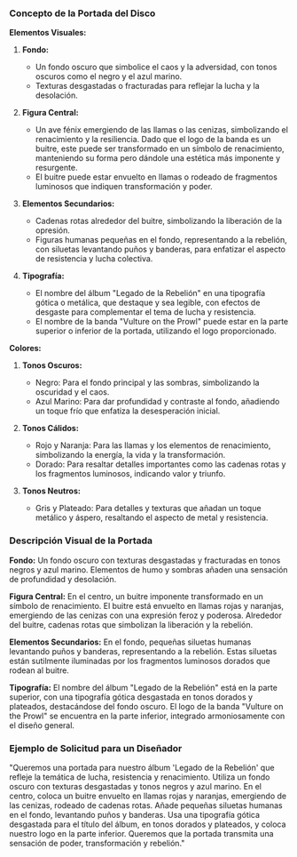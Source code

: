 ### Concepto de la Portada del Disco

**Elementos Visuales:**

1. **Fondo:**

   - Un fondo oscuro que simbolice el caos y la adversidad, con tonos oscuros como el negro y el azul marino.
   - Texturas desgastadas o fracturadas para reflejar la lucha y la desolación.

2. **Figura Central:**

   - Un ave fénix emergiendo de las llamas o las cenizas, simbolizando el renacimiento y la resiliencia. Dado que el logo de la banda es un buitre, este puede ser transformado en un símbolo de renacimiento, manteniendo su forma pero dándole una estética más imponente y resurgente.
   - El buitre puede estar envuelto en llamas o rodeado de fragmentos luminosos que indiquen transformación y poder.

3. **Elementos Secundarios:**

   - Cadenas rotas alrededor del buitre, simbolizando la liberación de la opresión.
   - Figuras humanas pequeñas en el fondo, representando a la rebelión, con siluetas levantando puños y banderas, para enfatizar el aspecto de resistencia y lucha colectiva.

4. **Tipografía:**
   - El nombre del álbum "Legado de la Rebelión" en una tipografía gótica o metálica, que destaque y sea legible, con efectos de desgaste para complementar el tema de lucha y resistencia.
   - El nombre de la banda "Vulture on the Prowl" puede estar en la parte superior o inferior de la portada, utilizando el logo proporcionado.

**Colores:**

1. **Tonos Oscuros:**

   - Negro: Para el fondo principal y las sombras, simbolizando la oscuridad y el caos.
   - Azul Marino: Para dar profundidad y contraste al fondo, añadiendo un toque frío que enfatiza la desesperación inicial.

2. **Tonos Cálidos:**

   - Rojo y Naranja: Para las llamas y los elementos de renacimiento, simbolizando la energía, la vida y la transformación.
   - Dorado: Para resaltar detalles importantes como las cadenas rotas y los fragmentos luminosos, indicando valor y triunfo.

3. **Tonos Neutros:**
   - Gris y Plateado: Para detalles y texturas que añadan un toque metálico y áspero, resaltando el aspecto de metal y resistencia.

### Descripción Visual de la Portada

**Fondo:**
Un fondo oscuro con texturas desgastadas y fracturadas en tonos negros y azul marino. Elementos de humo y sombras añaden una sensación de profundidad y desolación.

**Figura Central:**
En el centro, un buitre imponente transformado en un símbolo de renacimiento. El buitre está envuelto en llamas rojas y naranjas, emergiendo de las cenizas con una expresión feroz y poderosa. Alrededor del buitre, cadenas rotas que simbolizan la liberación y la rebelión.

**Elementos Secundarios:**
En el fondo, pequeñas siluetas humanas levantando puños y banderas, representando a la rebelión. Estas siluetas están sutilmente iluminadas por los fragmentos luminosos dorados que rodean al buitre.

**Tipografía:**
El nombre del álbum "Legado de la Rebelión" está en la parte superior, con una tipografía gótica desgastada en tonos dorados y plateados, destacándose del fondo oscuro. El logo de la banda "Vulture on the Prowl" se encuentra en la parte inferior, integrado armoniosamente con el diseño general.

### Ejemplo de Solicitud para un Diseñador

"Queremos una portada para nuestro álbum 'Legado de la Rebelión' que refleje la temática de lucha, resistencia y renacimiento. Utiliza un fondo oscuro con texturas desgastadas y tonos negros y azul marino. En el centro, coloca un buitre envuelto en llamas rojas y naranjas, emergiendo de las cenizas, rodeado de cadenas rotas. Añade pequeñas siluetas humanas en el fondo, levantando puños y banderas. Usa una tipografía gótica desgastada para el título del álbum, en tonos dorados y plateados, y coloca nuestro logo en la parte inferior. Queremos que la portada transmita una sensación de poder, transformación y rebelión."
